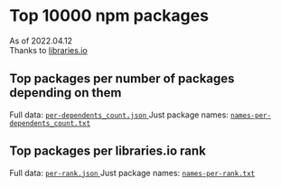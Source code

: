# Top 10000 npm packages

As of 2022.04.12  
Thanks to [libraries.io](https://libraries.io)

## Top packages per number of packages depending on them

Full data: [`per-dependents_count.json`  ](./per-dependents_count.json)
Just package names: [`names-per-dependents_count.txt`](./names-per-dependents_count.txt)


## Top packages per libraries.io rank

Full data: [`per-rank.json`  ](./per-rank.json)
Just package names: [`names-per-rank.txt`](./names-per-rank.txt)